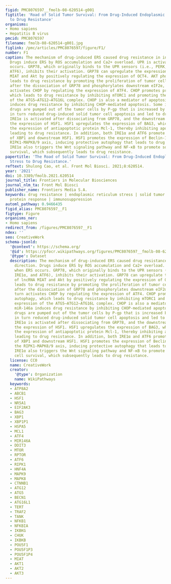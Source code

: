 ```yaml
---
figid: PMC8076597__fmolb-08-620514-g001
figtitle: 'Road of Solid Tumor Survival: From Drug-Induced Endoplasmic Reticulum Stress
  to Drug Resistance'
organisms:
- Homo sapiens
- Hepatitis B virus
pmcid: PMC8076597
filename: fmolb-08-620514-g001.jpg
figlink: /pmc/articles/PMC8076597/figure/F1/
number: F1
caption: The mechanism of drug-induced ERS caused drug resistance in intrinsic direction.
  Drugs induce ERS by ROS accumulation and Ca2+ overload. UPR is activated when ERS
  occurs. GRP78, which originally binds to the UPR sensors (i.e., PERK, IRE1α, and
  ATF6), inhibits their activation. GRP78 can upregulate the expression of lncRNA
  MIAT and Akt by positively regulating the expression of OCT4. AKT phosphorylation
  leads to drug resistance by promoting the proliferation of tumor cells. PERK trans-autophosphorylates
  after the dissociation of GRP78 and phosphorylates downstream eIF2α, which in turn
  activates CHOP by regulating the expression of ATF4. CHOP promotes protective autophagy,
  which leads to drug resistance by inhibiting mTORC1 and promoting the expression
  of the ATG5–ATG12–ATG16L complex. CHOP is also a mediator of apoptosis. miR-146a
  induces drug resistance by inhibiting CHOP-mediated apoptosis. Some intracellular
  drugs are pumped out of the tumor cells by P-gp that is increased by PERK, which
  in turn reduced drug-induced solid tumor cell apoptosis and led to drug resistance.
  IRE1α is activated after dissociating from GRP78, and the downstream XBP1 upregulates
  the expression of HSF1. HSF1 upregulates the expression of BAG3, which stabilizes
  the expression of antiapoptotic protein Mcl-1, thereby inhibiting apoptosis and
  leading to drug resistance. In addition, both IRE1α and ATF6 promote the expression
  of XBP1 and downstream HSF1. HSF1 promotes the expression of Beclin-1 through the
  RIPK1-MAPK8/9 axis, inducing protective autophagy that leads to drug resistance.
  IRE1α also triggers the Wnt signaling pathway and NF-κB to promote solid tumor cell
  survival, which subsequently leads to drug resistance.
papertitle: 'The Road of Solid Tumor Survival: From Drug-Induced Endoplasmic Reticulum
  Stress to Drug Resistance.'
reftext: Shulong Cao, et al. Front Mol Biosci. 2021;8:620514.
year: '2021'
doi: 10.3389/fmolb.2021.620514
journal_title: Frontiers in Molecular Biosciences
journal_nlm_ta: Front Mol Biosci
publisher_name: Frontiers Media S.A.
keywords: drug resistance | endoplasmic reticulum stress | solid tumor | unfolded
  protein response | immunosuppression
automl_pathway: 0.9466435
figid_alias: PMC8076597__F1
figtype: Figure
organisms_ner:
- Homo sapiens
redirect_from: /figures/PMC8076597__F1
ndex: ''
seo: CreativeWork
schema-jsonld:
  '@context': https://schema.org/
  '@id': https://pfocr.wikipathways.org/figures/PMC8076597__fmolb-08-620514-g001.html
  '@type': Dataset
  description: The mechanism of drug-induced ERS caused drug resistance in intrinsic
    direction. Drugs induce ERS by ROS accumulation and Ca2+ overload. UPR is activated
    when ERS occurs. GRP78, which originally binds to the UPR sensors (i.e., PERK,
    IRE1α, and ATF6), inhibits their activation. GRP78 can upregulate the expression
    of lncRNA MIAT and Akt by positively regulating the expression of OCT4. AKT phosphorylation
    leads to drug resistance by promoting the proliferation of tumor cells. PERK trans-autophosphorylates
    after the dissociation of GRP78 and phosphorylates downstream eIF2α, which in
    turn activates CHOP by regulating the expression of ATF4. CHOP promotes protective
    autophagy, which leads to drug resistance by inhibiting mTORC1 and promoting the
    expression of the ATG5–ATG12–ATG16L complex. CHOP is also a mediator of apoptosis.
    miR-146a induces drug resistance by inhibiting CHOP-mediated apoptosis. Some intracellular
    drugs are pumped out of the tumor cells by P-gp that is increased by PERK, which
    in turn reduced drug-induced solid tumor cell apoptosis and led to drug resistance.
    IRE1α is activated after dissociating from GRP78, and the downstream XBP1 upregulates
    the expression of HSF1. HSF1 upregulates the expression of BAG3, which stabilizes
    the expression of antiapoptotic protein Mcl-1, thereby inhibiting apoptosis and
    leading to drug resistance. In addition, both IRE1α and ATF6 promote the expression
    of XBP1 and downstream HSF1. HSF1 promotes the expression of Beclin-1 through
    the RIPK1-MAPK8/9 axis, inducing protective autophagy that leads to drug resistance.
    IRE1α also triggers the Wnt signaling pathway and NF-κB to promote solid tumor
    cell survival, which subsequently leads to drug resistance.
  license: CC0
  name: CreativeWork
  creator:
    '@type': Organization
    name: WikiPathways
  keywords:
  - ATP8A2
  - ABCB1
  - HSF1
  - NR5A1
  - EIF2AK3
  - BAG3
  - XBP1
  - XBP1P1
  - HSPA5
  - MCL1
  - ATF4
  - MIR146A
  - DDIT3
  - MTOR
  - RPTOR
  - ATF6
  - RIPK1
  - HNF4A
  - MAPK9
  - MAPK8
  - CTNNB1
  - ATG12
  - ATG5
  - BECN1
  - ATG16L1
  - TERT
  - TRAF2
  - TANK
  - NFKB1
  - NFKBIA
  - IKBKG
  - CHUK
  - IKBKB
  - POU5F1
  - POU5F1P3
  - POU5F1P4
  - MIAT
  - AKT1
  - AKT2
  - AKT3
---
```

